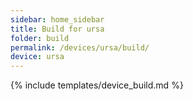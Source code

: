 ```yaml
---
sidebar: home_sidebar
title: Build for ursa
folder: build
permalink: /devices/ursa/build/
device: ursa
---
```

{% include templates/device_build.md %}
